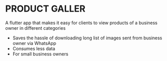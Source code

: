 # PRODUCT GALLER 

A flutter app that makes it easy for clients to view products of a business owner in different categories 
- Saves the hassle of downloading long list of images sent from business owner via WhatsApp
- Consumes less data
- For small business owners
 
 
